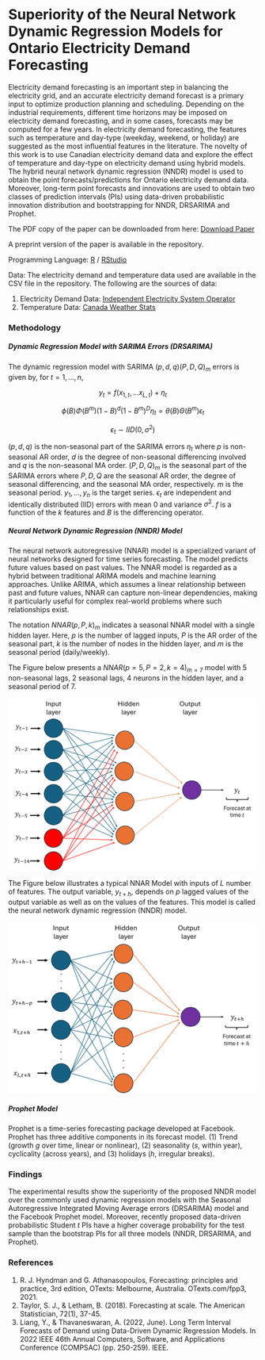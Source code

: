 # Superiority of the Neural Network Dynamic Regression Models for Ontario Electricity Demand Forecasting

Electricity demand forecasting is an important step in balancing the electricity grid, and an accurate electricity demand forecast is a primary input to optimize production planning and scheduling. Depending on the industrial requirements, different time horizons may be imposed on electricity demand forecasting, and in some cases, forecasts may be computed for a few years. In electricity demand forecasting, the features such as temperature and day-type (weekday, weekend, or holiday) are suggested as the most influential features in the literature. The novelty of this work is to use Canadian electricity demand data and explore the effect of temperature and day-type on electricity demand using hybrid models. The hybrid neural network dynamic regression (NNDR) model is used to obtain the point forecasts/predictions for Ontario electricity demand data. Moreover, long-term point forecasts and innovations are used to obtain two classes of prediction intervals (PIs) using data-driven probabilistic innovation distribution and bootstrapping for NNDR, DRSARIMA and Prophet.

The PDF copy of the paper can be downloaded from here: [Download Paper](https://ieeexplore.ieee.org/abstract/document/9918212) 

A preprint version of the paper is available in the repository.

Programming Language: [R](https://cran.r-project.org/bin/windows/base/) / [RStudio](https://posit.co/downloads/)

Data: The electricity demand and temperature data used are available in the CSV file in the repository. The following are the sources of data:
1. Electricity Demand Data: [Independent Electricity System Operator](https://ieso.ca/en/)
2. Temperature Data: [Canada Weather Stats](https://www.weatherstats.ca/)

### Methodology

##### Dynamic Regression Model with SARIMA Errors (DRSARIMA)

The dynamic regression model with SARIMA $(p, d, q) (P, D, Q)_m$ errors is given by, for $t = 1, \dots, n$,
```math
y_t  = f (x_{1, t}, \dots x_{L, t}) + \eta_t
```
```math
\phi (B) \Phi (B^m) (1 - B)^d (1 - B^m)^D \eta_t  =  \theta (B) \Theta (B^m)  \epsilon_t
```
```math
\epsilon_t \sim IID (0, \sigma^2)
```
$(p, d, q)$ is the non-seasonal part of the SARIMA errors $\eta_t$ where $p$ is non-seasonal AR order, $d$ is the degree of non-seasonal differencing involved and $q$ is the non-seasonal MA order. $(P, D, Q)_m$ is the seasonal part of the SARIMA errors where $P, D, Q$ are the seasonal AR order, the degree of seasonal differencing, and the seasonal MA order, respectively. $m$ is the seasonal period. $y_1, \dots, y_n$ is the target series. $\epsilon_t$ are independent and identically distributed (IID) errors with mean 0 and variance $\sigma^2$. $f$ is a function of the $k$ features and $B$ is the differencing operator.

##### Neural Network Dynamic Regression (NNDR) Model

The neural network autoregressive (NNAR) model is a specialized variant of neural networks designed for time series forecasting. The model predicts future values based on past values. The NNAR model is regarded as a hybrid between traditional ARIMA models and machine learning approaches. Unlike ARIMA, which assumes a linear relationship between past and future values, NNAR can capture non-linear dependencies, making it particularly useful for complex real-world problems where such relationships exist.

The notation $NNAR(p,P,k)_m$ indicates a seasonal NNAR model with a single hidden layer. Here, $p$ is the number of lagged inputs, $P$ is the AR order of the seasonal part, $k$ is the number of nodes in the hidden layer, and $m$ is the seasonal period (daily/weekly).

The Figure below presents a $NNAR(p=5, P=2, k=4)_{m=7}$ model with 5 non-seasonal lags, 2 seasonal lags, 4 neurons in the hidden layer, and a seasonal period of 7.

<img src="Images/NNAR_Model.png" alt="NNAR Model" width="500"/>

The Figure below illustrates a typical NNAR Model with inputs of $L$ number of features. The output variable, $y_{t+h}$, depends on $p$ lagged values of the output variable as well as on the values of the features. This model is called the neural network dynamic regression (NNDR) model.

<img src="Images/NNAR_Model_with_Features.png" alt="NNDR Model" width="500"/>

##### Prophet Model

Prophet is a time-series forecasting package developed at Facebook. Prophet has three additive components in its forecast model. (1) Trend (growth $g$ over time, linear or nonlinear), (2) seasonality ($s$, within year), cyclicality (across years), and (3) holidays ($h$, irregular breaks).

### Findings

The experimental results show the superiority of the proposed NNDR model over the commonly used dynamic regression models with the Seasonal Autoregressive Integrated Moving Average errors (DRSARIMA) model and the Facebook Prophet model. Moreover, recently proposed data-driven probabilistic Student $t$ PIs have a higher coverage probability for the test sample than the bootstrap PIs for all three models (NNDR, DRSARIMA, and Prophet).

### References

1. R. J. Hyndman and G. Athanasopoulos, Forecasting: principles and practice, 3rd edition, OTexts: Melbourne, Australia. OTexts.com/fpp3, 2021.
2. Taylor, S. J., & Letham, B. (2018). Forecasting at scale. The American Statistician, 72(1), 37-45.
3. Liang, Y., & Thavaneswaran, A. (2022, June). Long Term Interval Forecasts of Demand using Data-Driven Dynamic Regression Models. In 2022 IEEE 46th Annual Computers, Software, and Applications Conference (COMPSAC) (pp. 250-259). IEEE.






